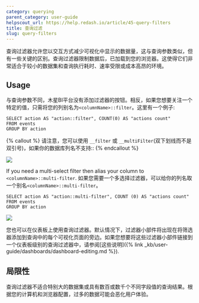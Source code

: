 ```yaml
---
category: querying
parent_category: user-guide
helpscout_url: https://help.redash.io/article/45-query-filters
title: 查询过滤
slug: query-filters
---
```


查询过滤器允许您以交互方式减少可视化中显示的数据量，这与查询参数类似，但有一些关键的区别。查询过滤器限制数据后，已加载到您的浏览器。这使得它们非常适合于较小的数据集和查询执行耗时、速率受限或成本高昂的环境。

## Usage

与查询参数不同，木星BI平台没有添加过滤器的按钮。相反，如果您想要关注一个特定的值，只需将您的列别名为`<columnName>::filter`。这里有一个例子:

```
SELECT action AS "action::filter", COUNT(0) AS "actions count"
FROM events
GROUP BY action
```

{% callout %}
请注意，您可以使用 `__filter` 或 `__multiFilter`(双下划线而不是双引号)，如果你的数据库列名不支持::
{% endcallout %}

![](/assets/images/docs/gitbook/filter_example_action_create.png)

If you need a multi-select filter then alias your column to `<columnName>::multi-filter`.
如果您需要一个多选择过滤器，可以给你的列名取一个别名`<columnName>::multi-filter`。

```
SELECT action AS "action::multi-filter", COUNT (0) AS "actions count"
FROM events
GROUP BY action
```

![](/assets/images/docs/gitbook/multifilter_example.png)

您也可以在仪表板上使用查询过滤器。默认情况下，过滤器小部件将出现在将筛选器添加到查询中的每个可视化页面的旁边。如果您想要将这些过滤器小部件链接到一个仪表板级别的查询过滤器中，请参阅[这些说明]({% link _kb/user-guide/dashboards/dashboard-editing.md %}).

## 局限性

查询过滤器不适合特别大的数据集或具有数百或数千个不同字段值的查询结果。根据您的计算机和浏览器配置，过多的数据可能会恶化用户体验。
